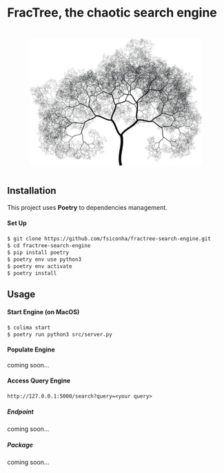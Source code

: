 # FracTree, the chaotic search engine

<p align="center" style="margin: 3em">
  <a href="https://github.com/fsiconha/fractree-search-engine">
    <img src="fractree-img.jpg" alt="fractree-search"/ width="400">
  </a>
</p>
 
## Installation

This project uses **Poetry** to dependencies management.

 #### Set Up
```
$ git clone https://github.com/fsiconha/fractree-search-engine.git
$ cd fractree-search-engine
$ pip install poetry
$ poetry env use python3
$ poetry env activate
$ poetry install
```

## Usage

#### Start Engine (on MacOS)
```
$ colima start
$ poetry run python3 src/server.py
```

#### Populate Engine
coming soon...

#### Access Query Engine
```
http://127.0.0.1:5000/search?query=<your query>
```

##### Endpoint
coming soon...

##### Package
coming soon...
